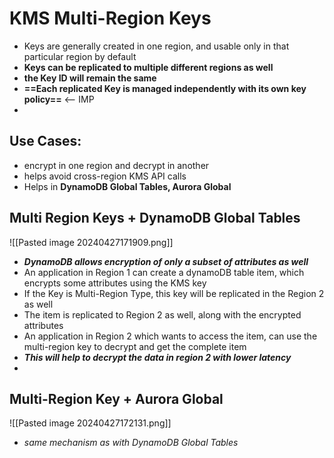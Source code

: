 
# KMS Multi-Region Keys

- Keys are generally created in one region, and usable only in that particular region by default
- **Keys can be replicated to multiple different regions as well**
- **the Key ID will remain the same**
- **==Each replicated Key is managed independently with its own key policy==** <-- IMP
- 

## Use Cases:

- encrypt in one region and decrypt in another
- helps avoid cross-region KMS API calls
- Helps in **DynamoDB Global Tables, Aurora Global**


## Multi Region Keys + DynamoDB Global Tables
![[Pasted image 20240427171909.png]]
- ***DynamoDB allows encryption of only a subset of attributes as well***
- An application in Region 1 can create a dynamoDB table item, which encrypts some attributes using the KMS key
- If the Key is Multi-Region Type, this key will be replicated in the Region 2 as well
- The item is replicated to Region 2 as well, along with the encrypted attributes
- An application in Region 2 which wants to access the item, can use the multi-region key to decrypt and get the complete item
- ***This will help to decrypt the data in region 2 with lower latency***
- 


## Multi-Region Key + Aurora Global
![[Pasted image 20240427172131.png]]
- *same mechanism as with DynamoDB Global Tables*